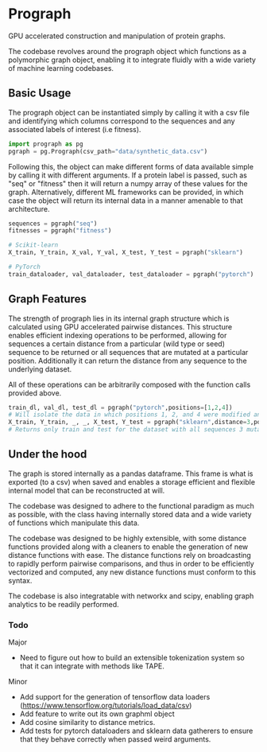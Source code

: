 # Prograph
GPU accelerated construction and manipulation of protein graphs.

The codebase revolves around the prograph object which functions as a polymorphic graph object, enabling it to integrate fluidly
with a wide variety of machine learning codebases.

## Basic Usage
The prograph object can be instantiated simply by calling it with a csv file and identifying which columns correspond to
the sequences and any associated labels of interest (i.e fitness).

```python
import prograph as pg
pgraph = pg.Prograph(csv_path="data/synthetic_data.csv")
```

Following this, the object can make different forms of data available simple by calling it with different arguments. If a protein label
is passed, such as "seq" or "fitness" then it will return a numpy array of these values for the graph. Alternatively, different ML frameworks can be provided, in which case the object will return its internal data in a manner amenable to that architecture.

```python
sequences = pgraph("seq")
fitnesses = pgraph("fitness")

# Scikit-learn
X_train, Y_train, X_val, Y_val, X_test, Y_test = pgraph("sklearn")

# PyTorch
train_dataloader, val_dataloader, test_dataloader = pgraph("pytorch")
```

## Graph Features

The strength of prograph lies in its internal graph structure which is calculated using GPU accelerated pairwise distances. This structure enables efficient indexing operations to be performed, allowing for sequences a certain distance from a particular (wild type or seed) sequence to be returned or all sequences that are mutated at a particular position. Additionally it can return the distance from any sequence to the underlying dataset.

All of these operations can be arbitrarily composed with the function calls provided above.

```python
train_dl, val_dl, test_dl = pgraph("pytorch",positions=[1,2,4])
# Will isolate the data in which positions 1, 2, and 4 were modified and return dataloaders associated with it.
X_train, Y_train, _, _, X_test, Y_test = pgraph("sklearn",distance=3,positions=[2,9,11],split=[0.8,0.2])
# Returns only train and test for the dataset with all sequences 3 mutations from wild type only mutated at positions 2, 9, and 11.
```
## Under the hood
The graph is stored internally as a pandas dataframe. This frame is what is exported (to a csv) when saved and enables a storage efficient
and flexible internal model that can be reconstructed at will.

The codebase was designed to adhere to the functional paradigm as much as possible, with the class having internally stored data and a wide variety of functions which manipulate this data.

The codebase was designed to be highly extensible, with some distance functions provided along with a cleaners to enable the generation of new distance functions with ease. The distance functions rely on broadcasting to rapidly perform pairwise comparisons, and thus in order to be efficiently vectorized and computed, any new distance functions must conform to this syntax.

The codebase is also integratable with networkx and scipy, enabling graph analytics to be readily performed.

### Todo
Major
- Need to figure out how to build an extensible tokenization system so that it can integrate with methods like TAPE.

Minor
- Add support for the generation of tensorflow data loaders (https://www.tensorflow.org/tutorials/load_data/csv)
- Add feature to write out its own graphml object
- Add cosine similarity to distance metrics.
- Add tests for pytorch dataloaders and sklearn data gatherers to ensure that they behave correctly when passed weird arguments.
